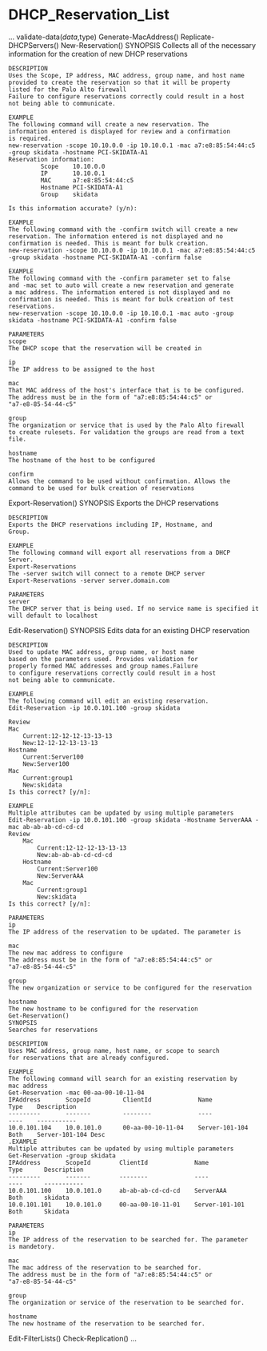 # DHCP_Reservation_List
...
validate-data($data,$type)
Generate-MacAddress()
Replicate-DHCPServers()
New-Reservation()
    SYNOPSIS
    Collects all of the necessary information for the creation of new
    DHCP reservations
    
    DESCRIPTION
    Uses the Scope, IP address, MAC address, group name, and host name
    provided to create the reservation so that it will be property
    listed for the Palo Alto firewall
    Failure to configure reservations correctly could result in a host
    not being able to communicate.
    
    EXAMPLE
    The following command will create a new reservation. The 
    information entered is displayed for review and a confirmation 
    is required. 
    new-reservation -scope 10.10.0.0 -ip 10.10.0.1 -mac a7:e8:85:54:44:c5 -group skidata -hostname PCI-SKIDATA-A1
    Reservation information:
        	 Scope    10.10.0.0
        	 IP       10.10.0.1
        	 MAC      a7:e8:85:54:44:c5
        	 Hostname PCI-SKIDATA-A1
        	 Group    skidata
        
    Is this information accurate? (y/n): 
    
    EXAMPLE
    The following command with the -confirm switch will create a new 
    reservation. The information entered is not displayed and no 
    confirmation is needed. This is meant for bulk creation. 
    new-reservation -scope 10.10.0.0 -ip 10.10.0.1 -mac a7:e8:85:54:44:c5 -group skidata -hostname PCI-SKIDATA-A1 -confirm false
    
    EXAMPLE
    The following command with the -confirm parameter set to false
    and -mac set to auto will create a new reservation and generate
    a mac address. The information entered is not displayed and no 
    confirmation is needed. This is meant for bulk creation of test
    reservations. 
    new-reservation -scope 10.10.0.0 -ip 10.10.0.1 -mac auto -group skidata -hostname PCI-SKIDATA-A1 -confirm false
    
    PARAMETERS
    scope
    The DHCP scope that the reservation will be created in
    
    ip
    The IP address to be assigned to the host
    
    mac
    That MAC address of the host's interface that is to be configured.
    The address must be in the form of "a7:e8:85:54:44:c5" or 
    "a7-e8-85-54-44-c5"
    
    group
    The organization or service that is used by the Palo Alto firewall
    to create rulesets. For validation the groups are read from a text
    file.
    
    hostname
    The hostname of the host to be configured
    
    confirm
    Allows the command to be used without confirmation. Allows the 
    command to be used for bulk creation of reservations
    
Export-Reservation()
    SYNOPSIS
    Exports the DHCP reservations
    
    DESCRIPTION
    Exports the DHCP reservations including IP, Hostname, and
    Group.
    
    EXAMPLE
    The following command will export all reservations from a DHCP
    Server.
    Export-Reservations
    The -server switch will connect to a remote DHCP server 
    Export-Reservations -server server.domain.com
   
    PARAMETERS 
    server
    The DHCP server that is being used. If no service name is specified it will default to localhost
    
Edit-Reservation()
    SYNOPSIS
    Edits data for an existing DHCP reservation
    
    DESCRIPTION
    Used to update MAC address, group name, or host name
    based on the parameters used. Provides validation for 
    properly formed MAC addresses and group names.Failure 
    to configure reservations correctly could result in a host
    not being able to communicate.
    
    EXAMPLE
    The following command will edit an existing reservation. 
    Edit-Reservation -ip 10.0.101.100 -group skidata
    
    Review
    Mac       
    	Current:12-12-12-13-13-13 
    	New:12-12-12-13-13-13
    Hostname  
    	Current:Server100 
    	New:Server100
    Mac
    	Current:group1 
    	New:skidata
    Is this correct? [y/n]: 
    
    EXAMPLE
    Multiple attributes can be updated by using multiple parameters
    Edit-Reservation -ip 10.0.101.100 -group skidata -Hostname ServerAAA -mac ab-ab-ab-cd-cd-cd
    Review
        Mac       
    	    Current:12-12-12-13-13-13 
    	    New:ab-ab-ab-cd-cd-cd
        Hostname  
    	    Current:Server100 
    	    New:ServerAAA
        Mac
    	    Current:group1 
    	    New:skidata
    Is this correct? [y/n]: 
    
    PARAMETERS
    ip
    The IP address of the reservation to be updated. The parameter is 
    
    mac
    The new mac address to configure
    The address must be in the form of "a7:e8:85:54:44:c5" or 
    "a7-e8-85-54-44-c5"
    
    group
    The new organization or service to be configured for the reservation
    
    hostname
    The new hostname to be configured for the reservation
    Get-Reservation()
    SYNOPSIS
    Searches for reservations
    
    DESCRIPTION
    Uses MAC address, group name, host name, or scope to search
    for reservations that are already configured. 
    
    EXAMPLE
    The following command will search for an existing reservation by
    mac address
    Get-Reservation -mac 00-aa-00-10-11-04
    IPAddress       ScopeId         ClientId             Name               Type    Description         
    ---------       -------         --------             ----               ----    -----------         
    10.0.101.104    10.0.101.0      00-aa-00-10-11-04    Server-101-104     Both    Server-101-104 Desc
    .EXAMPLE
    Multiple attributes can be updated by using multiple parameters
    Get-Reservation -group skidata
    IPAddress       ScopeId        ClientId             Name              Type      Description         
    ---------       -------        --------             ----              ----      -----------         
    10.0.101.100    10.0.101.0     ab-ab-ab-cd-cd-cd    ServerAAA         Both      skidata             
    10.0.101.101    10.0.101.0     00-aa-00-10-11-01    Server-101-101    Both      Skidata      
    
    PARAMETERS 
    ip
    The IP address of the reservation to be searched for. The parameter
    is mandetory. 
    
    mac
    The mac address of the reservation to be searched for.
    The address must be in the form of "a7:e8:85:54:44:c5" or 
    "a7-e8-85-54-44-c5"
    
    group
    The organization or service of the reservation to be searched for.
    
    hostname
    The new hostname of the reservation to be searched for.
Edit-FilterLists()
Check-Replication()
...
